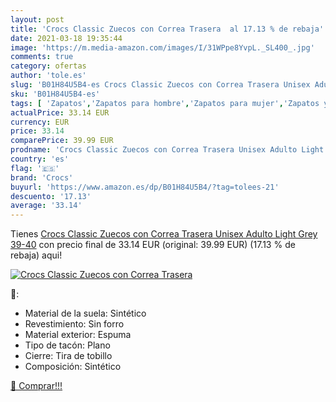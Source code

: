 ```yaml
---
layout: post
title: 'Crocs Classic Zuecos con Correa Trasera  al 17.13 % de rebaja'
date: 2021-03-18 19:35:44
image: 'https://m.media-amazon.com/images/I/31WPpe8YvpL._SL400_.jpg'
comments: true
category: ofertas
author: 'tole.es'
slug: 'B01H84U5B4-es Crocs Classic Zuecos con Correa Trasera Unisex Adulto...'
sku: 'B01H84U5B4-es'
tags: [ 'Zapatos','Zapatos para hombre','Zapatos para mujer','Zapatos y complementos','Zuecos de mujer','Zuecos y mules de mujer','Zuecos y mules para hombre','crocs','zuecos', ]
actualPrice: 33.14 EUR
currency: EUR
price: 33.14
comparePrice: 39.99 EUR
prodname: 'Crocs Classic Zuecos con Correa Trasera Unisex Adulto Light Grey 39-40'
country: 'es'
flag: '🇪🇸'
brand: 'Crocs'
buyurl: 'https://www.amazon.es/dp/B01H84U5B4/?tag=tolees-21'
descuento: '17.13'
average: '33.14'
---
```


Tienes [Crocs Classic Zuecos con Correa Trasera Unisex Adulto Light Grey 39-40](https://www.amazon.es/dp/B01H84U5B4/?tag=tolees-21) con precio final de  33.14 EUR (original: 39.99 EUR) (17.13 %  de rebaja) aqui!

[![Crocs Classic Zuecos con Correa Trasera ](https://m.media-amazon.com/images/I/31WPpe8YvpL._SL400_.jpg)](https://www.amazon.es/dp/B01H84U5B4/?tag=tolees-21)

🔎:

- Material de la suela: Sintético
- Revestimiento: Sin forro
- Material exterior: Espuma
- Tipo de tacón: Plano
- Cierre: Tira de tobillo
- Composición: Sintético

[🛒 Comprar!!!](https://www.amazon.es/dp/B01H84U5B4/?tag=tolees-21)
